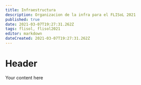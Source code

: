 ```yaml
---
title: Infraestructura
description: Organizacion de la infra para el FLISoL 2021
published: true
date: 2021-03-07T19:27:31.262Z
tags: flisol, flisol2021
editor: markdown
dateCreated: 2021-03-07T19:27:31.262Z
---
```


# Header
Your content here